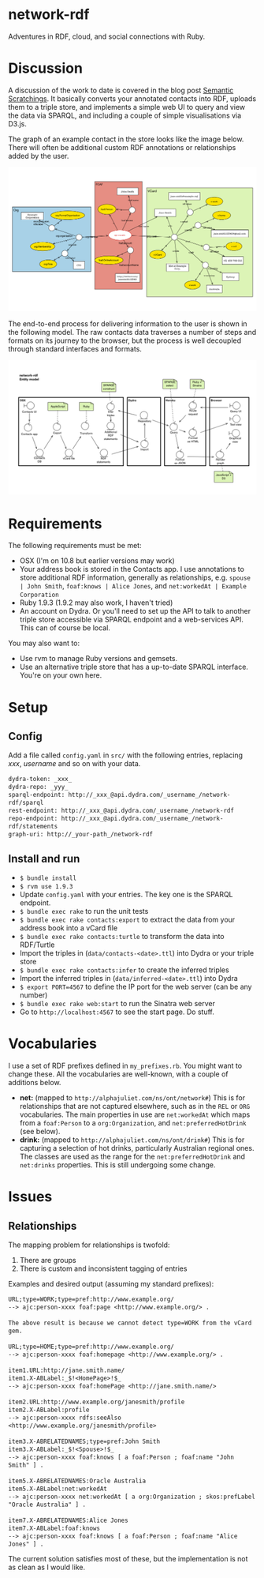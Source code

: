 # network-rdf

Adventures in RDF, cloud, and social connections with Ruby.

# Discussion

A discussion of the work to date is covered in the blog post [Semantic Scratchings][blog1]. It basically converts your annotated contacts into RDF, uploads them to a triple store, and implements a simple web UI to query and view the data via SPARQL, and including a couple of simple visualisations via D3.js.

The graph of an example contact in the store looks like the image below. There will often be additional custom RDF annotations or relationships added by the user.

<img src="doc/example-graph.png" width="640" />

The end-to-end process for delivering information to the user is shown in the following model. The raw contacts data traverses a number of steps and formats on its journey to the browser, but the process is well decoupled through standard interfaces and formats.

<img src="doc/entity-model.png" width="640" />

[blog1]: http://alphajuliet.posterous.com/semantic-scratchings

# Requirements

The following requirements must be met:

* OSX (I'm on 10.8 but earlier versions may work) 
* Your address book is stored in the Contacts app. I use annotations to store additional RDF information, generally as relationships, e.g. `spouse | John Smith`, `foaf:knows | Alice Jones`, and `net:workedAt | Example Corporation`
* Ruby 1.9.3 (1.9.2 may also work, I haven't tried)
* An account on Dydra. Or you'll need to set up the API to talk to another triple store accessible via SPARQL endpoint and a web-services API. This can of course be local.

You may also want to:

* Use rvm to manage Ruby versions and gemsets.
* Use an alternative triple store that has a up-to-date SPARQL interface. You're on your own here.

# Setup

## Config

Add a file called `config.yaml` in `src/` with the following entries, replacing _xxx_, _username_ and so on with your data.

	dydra-token: _xxx_
	dydra-repo: _yyy_
	sparql-endpoint: http://_xxx_@api.dydra.com/_username_/network-rdf/sparql
	rest-endpoint: http://_xxx_@api.dydra.com/_username_/network-rdf
	repo-endpoint: http://_xxx_@api.dydra.com/_username_/network-rdf/statements
	graph-uri: http://_your-path_/network-rdf

## Install and run

* `$ bundle install`
* `$ rvm use 1.9.3`
* Update `config.yaml` with your entries. The key one is the SPARQL endpoint.
* `$ bundle exec rake` to run the unit tests
* `$ bundle exec rake contacts:export` to extract the data from your address book into a vCard file
* `$ bundle exec rake contacts:turtle` to transform the data into RDF/Turtle 
* Import the triples in (`data/contacts-<date>.ttl`) into Dydra or your triple store
* `$ bundle exec rake contacts:infer` to create the inferred triples
* Import the inferred triples in (`data/inferred-<date>.ttl`) into Dydra
* `$ export PORT=4567` to define the IP port for the web server (can be any number)
* `$ bundle exec rake web:start` to run the Sinatra web server
* Go to `http://localhost:4567` to see the start page. Do stuff.

# Vocabularies

I use a set of RDF prefixes defined in `my_prefixes.rb`. You might want to change these. All the vocabularies are well-known, with a couple of additions below.

* __net:__ (mapped to `http://alphajuliet.com/ns/ont/network#`) This is for relationships that are not captured elsewhere, such as in the `REL` or `ORG` vocabularies. The main properties in use are `net:workedAt` which maps from a `foaf:Person` to a `org:Organization`, and `net:preferredHotDrink` (see below).
* __drink:__ (mapped to `http://alphajuliet.com/ns/ont/drink#`) This is for capturing a selection of hot drinks, particularly Australian regional ones. The classes are used as the range for the `net:preferredHotDrink` and `net:drinks` properties. This is still undergoing some change.

# Issues

## Relationships

The mapping problem for relationships is twofold:

1. There are groups
2. There is custom and inconsistent tagging of entries

Examples and desired output (assuming my standard prefixes):

	URL;type=WORK;type=pref:http://www.example.org/
	--> ajc:person-xxxx foaf:page <http://www.example.org/> .

	The above result is because we cannot detect type=WORK from the vCard gem.
	
	URL;type=HOME;type=pref:http://www.example.org/
	--> ajc:person-xxxx foaf:homepage <http://www.example.org/> .

	item1.URL:http://jane.smith.name/
	item1.X-ABLabel:_$!<HomePage>!$_
	--> ajc:person-xxxx foaf:homePage <http://jane.smith.name/>
	
	item2.URL:http://www.example.org/janesmith/profile
	item2.X-ABLabel:profile
	--> ajc:person-xxxx rdfs:seeAlso <http://www.example.org/janesmith/profile>

	item3.X-ABRELATEDNAMES;type=pref:John Smith
	item3.X-ABLabel:_$!<Spouse>!$_
	--> ajc:person-xxxx foaf:knows [ a foaf:Person ; foaf:name "John Smith" ] .
	
	item5.X-ABRELATEDNAMES:Oracle Australia
	item5.X-ABLabel:net:workedAt
	--> ajc:person-xxxx net:workedAt [ a org:Organization ; skos:prefLabel "Oracle Australia" ] .
	
	item7.X-ABRELATEDNAMES:Alice Jones
	item7.X-ABLabel:foaf:knows
	--> ajc:person-xxxx foaf:knows [ a foaf:Person ; foaf:name "Alice Jones" ] .

The current solution satisfies most of these, but the implementation is not as clean as I would like.
